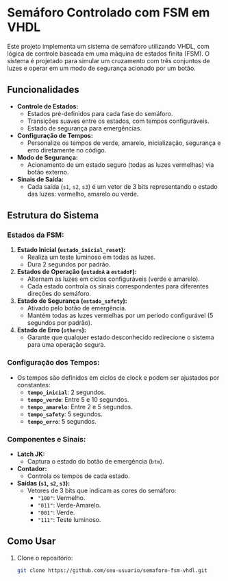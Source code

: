 # Semáforo Controlado com FSM em VHDL

Este projeto implementa um sistema de semáforo utilizando VHDL, com lógica de controle baseada em uma máquina de estados finita (FSM). O sistema é projetado para simular um cruzamento com três conjuntos de luzes e operar em um modo de segurança acionado por um botão.

## Funcionalidades
- **Controle de Estados:**
  - Estados pré-definidos para cada fase do semáforo.
  - Transições suaves entre os estados, com tempos configuráveis.
  - Estado de segurança para emergências.
- **Configuração de Tempos:**
  - Personalize os tempos de verde, amarelo, inicialização, segurança e erro diretamente no código.
- **Modo de Segurança:**
  - Acionamento de um estado seguro (todas as luzes vermelhas) via botão externo.
- **Sinais de Saída:**
  - Cada saída (`s1`, `s2`, `s3`) é um vetor de 3 bits representando o estado das luzes: vermelho, amarelo ou verde.

## Estrutura do Sistema
### Estados da FSM:
1. **Estado Inicial (`estado_inicial_reset`):**
   - Realiza um teste luminoso em todas as luzes.
   - Dura 2 segundos por padrão.
2. **Estados de Operação (`estadoA` a `estadoF`):**
   - Alternam as luzes em ciclos configuráveis (verde e amarelo).
   - Cada estado controla os sinais correspondentes para diferentes direções do semáforo.
3. **Estado de Segurança (`estado_safety`):**
   - Ativado pelo botão de emergência.
   - Mantém todas as luzes vermelhas por um período configurável (5 segundos por padrão).
4. **Estado de Erro (`others`):**
   - Garante que qualquer estado desconhecido redirecione o sistema para uma operação segura.

### Configuração dos Tempos:
- Os tempos são definidos em ciclos de clock e podem ser ajustados por constantes:
  - **`tempo_inicial`**: 2 segundos.
  - **`tempo_verde`**: Entre 5 e 10 segundos.
  - **`tempo_amarelo`**: Entre 2 e 5 segundos.
  - **`tempo_safety`**: 5 segundos.
  - **`tempo_erro`**: 5 segundos.

### Componentes e Sinais:
- **Latch JK:**
  - Captura o estado do botão de emergência (`btm`).
- **Contador:**
  - Controla os tempos de cada estado.
- **Saídas (`s1`, `s2`, `s3`):**
  - Vetores de 3 bits que indicam as cores do semáforo:
    - `"100"`: Vermelho.
    - `"011"`: Verde-Amarelo.
    - `"001"`: Verde.
    - `"111"`: Teste luminoso.

## Como Usar
1. Clone o repositório:
   ```bash
   git clone https://github.com/seu-usuario/semaforo-fsm-vhdl.git
